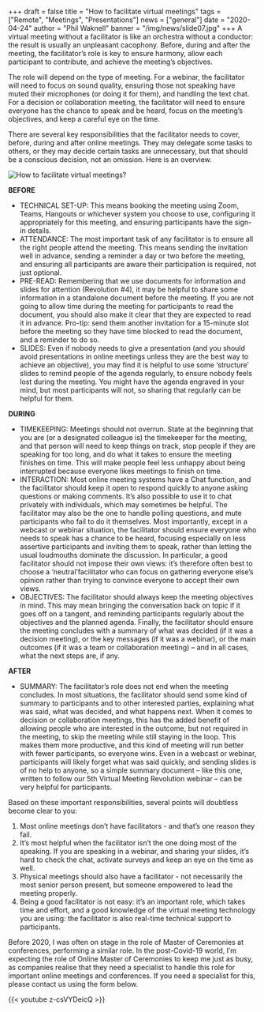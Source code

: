+++
draft = false
title = "How to facilitate virtual meetings"
tags = ["Remote", "Meetings", "Presentations"]
news = ["general"]
date = "2020-04-24"
author = "Phil Waknell"
banner = "/img/news/slide07.jpg"
+++
A virtual meeting without a facilitator is like an orchestra without a conductor: the result is usually an unpleasant cacophony. Before, during and after the meeting, the facilitator’s role is key to ensure harmony, allow each participant to contribute, and achieve the meeting’s objectives.

The role will depend on the type of meeting. For a webinar, the facilitator will need to focus on sound quality, ensuring those not speaking have muted their microphones (or doing it for them), and handling the text chat. For a decision or collaboration meeting, the facilitator will need to ensure everyone has the chance to speak and be heard, focus on the meeting’s objectives, and keep a careful eye on the time.

There are several key responsibilities that the facilitator needs to cover, before, during and after online meetings. They may delegate some tasks to others, or they may decide certain tasks are unnecessary, but that should be a conscious decision, not an omission. Here is an overview.

![](/img/news/vmr_webinar_5_en_-_facilitation.jpg "How to facilitate virtual meetings?")

**BEFORE**



* TECHNICAL SET-UP: This means booking the meeting using Zoom, Teams, Hangouts or whichever system you choose to use, configuring it appropriately for this meeting, and ensuring participants have the sign-in details.
* ATTENDANCE: The most important task of any facilitator is to ensure all the right people attend the meeting. This means sending the invitation well in advance, sending a reminder a day or two before the meeting, and ensuring all participants are aware their participation is required, not just optional.
* PRE-READ: Remembering that we use documents for information and slides for attention (Revolution #4), it may be helpful to share some information in a standalone document before the meeting. If you are not going to allow time during the meeting for participants to read the document, you should also make it clear that they are expected to read it in advance. Pro-tip: send them another invitation for a 15-minute slot before the meeting so they have time blocked to read the document, and a reminder to do so.
* SLIDES: Even if nobody needs to give a presentation (and you should avoid presentations in online meetings unless they are the best way to achieve an objective), you may find it is helpful to use some ‘structure’ slides to remind people of the agenda regularly, to ensure nobody feels lost during the meeting. You might have the agenda engraved in your mind, but most participants will not, so sharing that regularly can be helpful for them.

**DURING**

* TIMEKEEPING: Meetings should not overrun. State at the beginning that you are (or a designated colleague is) the timekeeper for the meeting, and that person will need to keep things on track, stop people if they are speaking for too long, and do what it takes to ensure the meeting finishes on time. This will make people feel less unhappy about being interrupted because everyone likes meetings to finish on time.
* INTERACTION: Most online meeting systems have a Chat function, and the facilitator should keep it open to respond quickly to anyone asking questions or making comments. It’s also possible to use it to chat privately with individuals, which may sometimes be helpful. The facilitator may also be the one to handle polling questions, and mute participants who fail to do it themselves. Most importantly, except in a webcast or webinar situation, the facilitator should ensure everyone who needs to speak has a chance to be heard, focusing especially on less assertive participants and inviting them to speak, rather than letting the usual loudmouths dominate the discussion. In particular, a good facilitator should not impose their own views: it’s therefore often best to choose a ‘neutral’facilitator who can focus on gathering everyone else’s opinion rather than trying to convince everyone to accept their own views.
* OBJECTIVES: The facilitator should always keep the meeting objectives in mind. This may mean bringing the conversation back on topic if it goes off on a tangent, and reminding participants regularly about the objectives and the planned agenda. Finally, the facilitator should ensure the meeting concludes with a summary of what was decided (if it was a decision meeting), or the key messages (if it was a webinar), or the main outcomes (if it was a team or collaboration meeting) – and in all cases, what the next steps are, if any.

**AFTER**

* SUMMARY: The facilitator’s role does not end when the meeting concludes. In most situations, the facilitator should send some kind of summary to participants and to other interested parties, explaining what was said, what was decided, and what happens next. When it comes to decision or collaboration meetings, this has the added benefit of allowing people who are interested in the outcome, but not required in the meeting, to skip the meeting while still staying in the loop. This makes them more productive, and this kind of meeting will run better with fewer participants, so everyone wins. Even in a webcast or webinar, participants will likely forget what was said quickly, and sending slides is of no help to anyone, so a simple summary document – like this one, written to follow our 5th Virtual Meeting Revolution webinar – can be very helpful for participants.

Based on these important responsibilities, several points will doubtless become clear to you:

1. Most online meetings don’t have facilitators - and that’s one reason they fail.
2. It’s most helpful when the facilitator isn’t the one doing most of the speaking. If you are speaking in a webinar, and sharing your slides, it’s hard to check the chat, activate surveys and keep an eye on the time as well.
3. Physical meetings should also have a facilitator - not necessarily the most senior person present, but someone empowered to lead the meeting properly.
4. Being a good facilitator is not easy: it’s an important role, which takes time and effort, and a good knowledge of the virtual meeting technology you are using: the facilitator is also real-time technical support to participants.

Before 2020, I was often on stage in the role of Master of Ceremonies at conferences, performing a similar role. In the post-Covid-19 world, I’m expecting the role of Online Master of Ceremonies to keep me just as busy, as companies realise that they need a specialist to handle this role for important online meetings and conferences. If you need a specialist for this, please contact us using the form below.

{{< youtube z-csVYDeicQ >}}